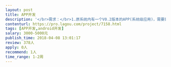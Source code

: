 ```yaml
---                
layout: post       
title: APP开发           
description: '</br>需求：</br>1.原系统内有一个V0.2版本的APP(系统级应用)，需要将V0.1版本APP安装并能正常使用。系统版本为安卓4.22，SOC为MT6572.</br>2.逆向该APP，将其中的算法、逻辑、UI分离。</br>3.在自己的的平台上实现该APP的功能</br>要求：</br>1.了解安卓系统移植</br>2.懂图像识别算法、了解摄像头参数</br>3.懂安卓硬件可以协助制定硬件方案</br>'     
contenturl: https://pro.lagou.com/project/7158.html      
tags: [APP开发,android开发]            
salary: 3000-5000元          
publish_time: 2018-04-08 13:01:17         
review: 378人                   
apply: 0人                   
recommend: 1人                   
time_range: 1-2周              
---                 
```

